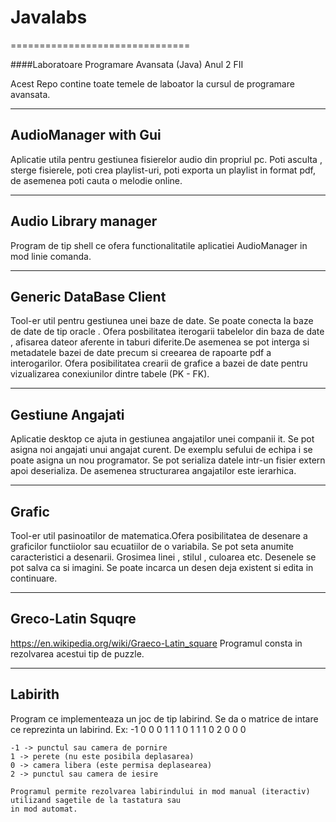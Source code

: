 # Javalabs
===============================

####Laboratoare Programare Avansata (Java) Anul 2 FII

Acest Repo contine toate temele de laboator la cursul de programare avansata.


------------------------------------
AudioManager with Gui 
---------------------------------------
  
   Aplicatie utila pentru gestiunea fisierelor audio din propriul pc. Poti asculta , sterge fisierele, poti crea playlist-uri, poti exporta un playlist in format pdf, de asemenea poti cauta o melodie online.
   

-----------------------------
Audio Library manager
---------------------------

  Program de tip shell ce ofera functionalitatile aplicatiei AudioManager in mod linie comanda.


  
------------------------------
Generic DataBase Client
-------------------------------

  Tool-er util pentru gestiunea unei baze de date. Se poate conecta la baze de date de tip oracle . Ofera posbilitatea iterogarii tabelelor din baza de date , afisarea dateor aferente in taburi diferite.De asemenea se pot interga si metadatele bazei de date precum si creearea de rapoarte pdf a interogarilor. Ofera posibilitatea crearii de grafice a bazei de date pentru vizualizarea conexiunilor dintre tabele (PK - FK).
  
  
--------------------------------
Gestiune Angajati
-----------------------------
  Aplicatie desktop ce ajuta in gestiunea angajatilor unei companii it. Se pot asigna noi angajati unui angajat curent. De exemplu sefului de echipa i se poate asigna un nou programator. Se pot serializa datele intr-un fisier extern apoi deserializa. De asemenea structurarea angajatilor este ierarhica.
  
  
  
-------------------------
Grafic
--------------------
   Tool-er util pasinoatilor de matematica.Ofera posibilitatea de desenare a graficilor functiiolor sau ecuatiilor de o variabila. Se pot seta anumite caracteristici a desenarii. Grosimea linei , stilul , culoarea etc. Desenele se pot salva ca si imagini. Se poate incarca un desen deja existent si edita in continuare.
   
-----------------------------------
Greco-Latin Squqre
-----------------------
   https://en.wikipedia.org/wiki/Graeco-Latin_square
   Programul consta in rezolvarea acestui tip de puzzle.
   
 ---------------------------------
 Labirith  
 -------------------------- 
   Program ce implementeaza un joc de tip labirind. Se da o matrice de intare ce reprezinta un labirind. Ex:
   -1 0 0 0
    1 1 1 0
    1 1 1 0
    2 0 0 0
    
    -1 -> punctul sau camera de pornire
    1 -> perete (nu este posibila deplasarea)
    0 -> camera libera (este permisa deplasearea)
    2 -> punctul sau camera de iesire
    
    Programul permite rezolvarea labirindului in mod manual (iteractiv) utilizand sagetile de la tastatura sau
    in mod automat.
    
    
    
   
  

   


